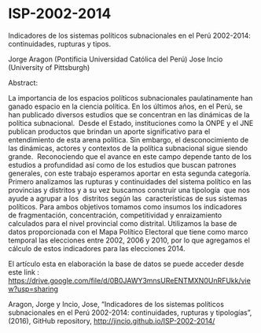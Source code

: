 # ISP-2002-2014
Indicadores de los sistemas  políticos subnacionales en el Perú 2002-2014: continuidades, rupturas y tipos. 

Jorge Aragon (Pontificia Universidad Católica del Perú) 
Jose Incio (University of Pittsburgh)

Abstract: 

La importancia de los espacios políticos subnacionales paulatinamente han ganado espacio en la ciencia política. En los últimos años, en el Perú, se han publicado diversos estudios que se concentran en las dinámicas de la política subnacional.  Desde el Estado, instituciones como la ONPE y el JNE publican productos que brindan un aporte significativo para el entendimiento de esta arena política. Sin embargo, el desconocimiento de las dinámicas, actores y contextos de la política subnacional sigue siendo grande.  Reconociendo que el avance en este campo depende tanto de los estudios a profundidad así como de los estudios que buscan patrones generales, con este trabajo esperamos aportar en esta segunda categoría.  Primero analizamos las rupturas y continuidades del sistema político en las provincias y distritos y a su vez buscamos construir una tipología  que nos ayude a agrupar a los  distritos según las  características de sus sistemas políticos. Para ambos objetivos tomamos como insumos los indicadores de fragmentación, concentración, competitividad y enraizamiento calculados para el nivel provincial como distrital. Utilizamos la base de datos proporcionada con el Mapa Político Electoral que tiene como marco temporal las elecciones entre 2002, 2006 y 2010, por lo que agregamos el cálculo de estos indicadores para las elecciones 2014.

El artículo esta en elaboración la base de datos se puede acceder desde este link : https://drive.google.com/file/d/0B0JAWY3mnsUReENTMXN0UnRFUkk/view?usp=sharing  

Aragon, Jorge y Incio, Jose, “Indicadores de los sistemas  políticos subnacionales en el Perú 2002-2014: continuidades, rupturas y tipologías”, (2016), GitHub repository, http://jincio.github.io/ISP-2002-2014/
